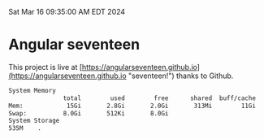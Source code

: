 Sat Mar 16 09:35:00 AM EDT 2024

# Angular seventeen


This project is live at [https://angularseventeen.github.io](https://angularseventeen.github.io "seventeen!") thanks to Github.

```bash
System Memory
               total        used        free      shared  buff/cache   available
Mem:            15Gi       2.8Gi       2.0Gi       313Mi        11Gi        12Gi
Swap:          8.0Gi       512Ki       8.0Gi
System Storage
535M	.
